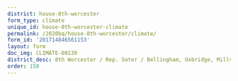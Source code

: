 ```yaml
---
district: house-8th-worcester
form_type: climate
unique_id: house-8th-worcester-climate
permalink: /2020bq/house-8th-worcester/climate/
form_id: '201714846561153'
layout: form
doc_img: CLIMATE-00139
district_desc: 8th Worcester / Rep. Soter / Bellingham, Uxbridge, Millville
order: 150
---
```

